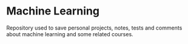 # Machine Learning
Repository used to save personal projects, notes, tests and comments about machine learning and some related courses.
